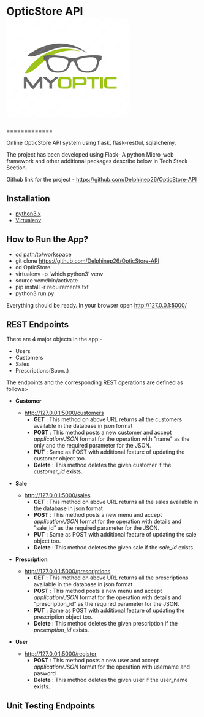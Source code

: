 ﻿# OpticStore API ![alt tag](img\logo.png)
=============

Online OpticStore API system using flask, flask-restful, sqlalchemy,


The project has been developed using Flask- A python Micro-web framework
and other additional packages describe below in Tech Stack Section.

Github link for the project - <https://github.com/Delphinep26/OpticStore-API>

Installation
------------

-   [python3.x](http://www.python.org)
-   [Virtualenv](https://virtualenv.pypa.io/en/stable/)

How to Run the App?
-------------------

-   cd path/to/workspace
-   git clone <https://github.com/Delphinep26/OpticStore-API>
-   cd OpticStore
-   virtualenv -p ‘which python3’ venv
-   source venv/bin/activate
-   pip install -r requirements.txt
-   python3 run.py

Everything should be ready. In your browser open
<http://127.0.0.1:5000/>

REST Endpoints
--------------

There are 4 major objects in the app:-

-   Users
-   Customers
-   Sales 
-   Prescriptions(Soon..)

The endpoints and the corresponding REST operations are defined as
follows:-

-   **Customer**
    -   <http://127.0.0.1:5000/customers>
        -   **GET** : This method on above URL returns all the
            customers available in the database in json format
        -   **POST** : This method posts a new customer and accept
            *application/JSON* format for the operation with "name" as
            the only and the required parameter for the JSON.
        -   **PUT** : Same as POST with additional feature of updating
            the customer object too.
        -   **Delete** : This method deletes the given customer if the
            *customer\_id* exists.
-   **Sale**
    -   <http://127.0.0.1:5000/sales>
        -   **GET** : This method on above URL returns all the sales
            available in the database in json format
        -   **POST** : This method posts a new menu and accept
            *application/JSON* format for the operation with details and
            "sale\_id" as the required parameter for the JSON.
        -   **PUT** : Same as POST with additional feature of updating
            the sale object too.
        -   **Delete** : This method deletes the given sale if the
            *sale\_id* exists.

-   **Prescription**
    -   <http://127.0.0.1:5000/prescriptions>
        -   **GET** : This method on above URL returns all the prescriptions
            available in the database in json format
        -   **POST** : This method posts a new menu and accept
            *application/JSON* format for the operation with details and
            "prescription\_id" as the required parameter for the JSON.
        -   **PUT** : Same as POST with additional feature of updating
            the prescription object too.
        -   **Delete** : This method deletes the given prescription if the
            *prescription\_id* exists.

-   **User**
    -   <http://127.0.0.1:5000/register>
        -   **POST** : This method posts a new user and accept
            *application/JSON* format for the operation with username and pasword .
        -   **Delete** : This method deletes the given user if the
            user_name exists.

Unit Testing Endpoints
----------------------



